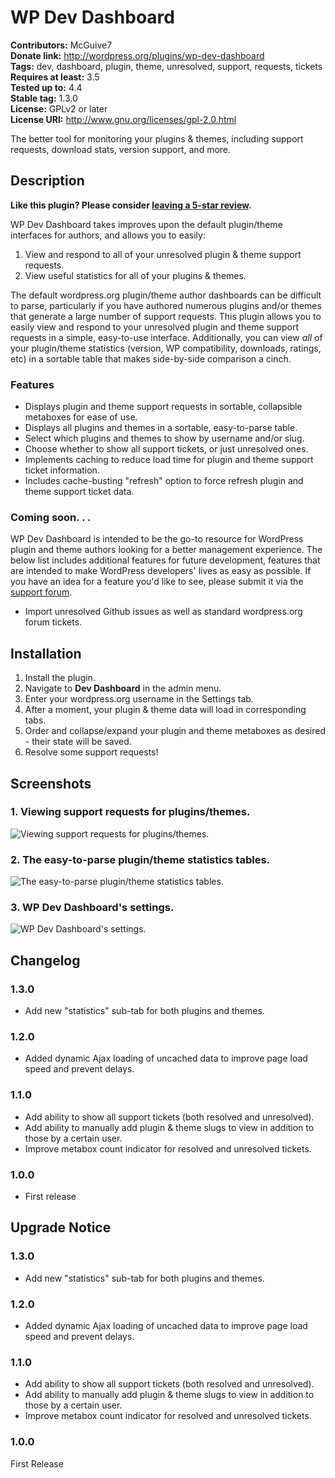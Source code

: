 # WP Dev Dashboard #
**Contributors:**      McGuive7  
**Donate link:**       http://wordpress.org/plugins/wp-dev-dashboard  
**Tags:**              dev, dashboard, plugin, theme, unresolved, support, requests, tickets  
**Requires at least:** 3.5  
**Tested up to:**      4.4  
**Stable tag:**        1.3.0  
**License:**           GPLv2 or later  
**License URI:**       http://www.gnu.org/licenses/gpl-2.0.html  

The better tool for monitoring your plugins & themes, including support requests, download stats, version support, and more.

## Description ##

**Like this plugin? Please consider [leaving a 5-star review](https://wordpress.org/support/view/plugin-reviews/wp-dev-dashboard).**

WP Dev Dashboard takes improves upon the default plugin/theme interfaces for authors, and allows you to easily:

1. View and respond to all of your unresolved plugin & theme support requests.
2. View useful statistics for all of your plugins & themes.

The default wordpress.org plugin/theme author dashboards can be difficult to parse, particularly if you have authored numerous plugins and/or themes that generate a large number of support requests. This plugin allows you to easily view and respond to your unresolved plugin and theme support requests in a simple, easy-to-use interface. Additionally, you can view *all* of your plugin/theme statistics (version, WP compatibility, downloads, ratings, etc) in a sortable table that makes side-by-side comparison a cinch.

### Features ###
* Displays plugin and theme support requests in sortable, collapsible metaboxes for ease of use.
* Displays all plugins and themes in a sortable, easy-to-parse table.
* Select which plugins and themes to show by username and/or slug.
* Choose whether to show all support tickets, or just unresolved ones.
* Implements caching to reduce load time for plugin and theme support ticket information.
* Includes cache-busting "refresh" option to force refresh plugin and theme support ticket data.

### Coming soon. . . ###
WP Dev Dashboard is intended to be the go-to resource for WordPress plugin and theme authors looking for a better management experience. The below list includes additional features for future development, features that are intended to make WordPress developers' lives as easy as possible. If you have an idea for a feature you'd like to see, please submit it via the [support forum](https://wordpress.org/support/plugin/wp-dev-dashboard).

* Import unresolved Github issues as well as standard wordpress.org forum tickets.

## Installation ##

1. Install the plugin.
2. Navigate to **Dev Dashboard** in the admin menu.
3. Enter your wordpress.org username in the Settings tab.
4. After a moment, your plugin & theme data will load in corresponding tabs.
5. Order and collapse/expand your plugin and theme metaboxes as desired - their state will be saved.
6. Resolve some support requests!


## Screenshots ##

### 1. Viewing support requests for plugins/themes. ###
![Viewing support requests for plugins/themes.]()

### 2. The easy-to-parse plugin/theme statistics tables. ###
![The easy-to-parse plugin/theme statistics tables.]()

### 3. WP Dev Dashboard's settings. ###
![WP Dev Dashboard's settings.]()



## Changelog ##

### 1.3.0 ###
* Add new "statistics" sub-tab for both plugins and themes.

### 1.2.0 ###
* Added dynamic Ajax loading of uncached data to improve page load speed and prevent delays.

### 1.1.0 ###
* Add ability to show all support tickets (both resolved and unresolved).
* Add ability to manually add plugin & theme slugs to view in addition to those by a certain user.
* Improve metabox count indicator for resolved and unresolved tickets.

### 1.0.0 ###
* First release

## Upgrade Notice ##

### 1.3.0 ###
* Add new "statistics" sub-tab for both plugins and themes.

### 1.2.0 ###
* Added dynamic Ajax loading of uncached data to improve page load speed and prevent delays.

### 1.1.0 ###
* Add ability to show all support tickets (both resolved and unresolved).
* Add ability to manually add plugin & theme slugs to view in addition to those by a certain user.
* Improve metabox count indicator for resolved and unresolved tickets.

### 1.0.0 ###
First Release